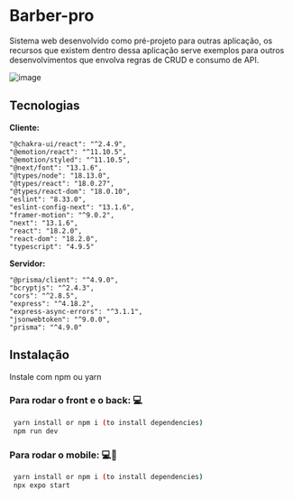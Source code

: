 # Barber-pro

Sistema web desenvolvido como pré-projeto para outras aplicação, os recursos que existem dentro dessa aplicação serve exemplos para outros desenvolvimentos que envolva regras de CRUD e consumo de API.

![image](https://user-images.githubusercontent.com/78622458/227774814-8a7af468-19a3-4a68-8c0b-c8fbbe71f311.png)

## Tecnologias

**Cliente:** <br/>
```
"@chakra-ui/react": "^2.4.9",
"@emotion/react": "^11.10.5",
"@emotion/styled": "^11.10.5",
"@next/font": "13.1.6",
"@types/node": "18.13.0",
"@types/react": "18.0.27",
"@types/react-dom": "18.0.10",
"eslint": "8.33.0",
"eslint-config-next": "13.1.6",
"framer-motion": "^9.0.2",
"next": "13.1.6",
"react": "18.2.0",
"react-dom": "18.2.0",
"typescript": "4.9.5"
```

**Servidor:** <br/>
```
"@prisma/client": "^4.9.0",
"bcryptjs": "^2.4.3",
"cors": "^2.8.5",
"express": "^4.18.2",
"express-async-errors": "^3.1.1",
"jsonwebtoken": "^9.0.0",
"prisma": "^4.9.0"
```


## Instalação

Instale com npm ou yarn

### Para rodar o front e o back: 💻
```bash
 yarn install or npm i (to install dependencies)
 npm run dev
```

### Para rodar o mobile: 💻📲
```bash
 yarn install or npm i (to install dependencies)
 npx expo start
```
